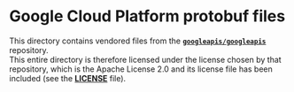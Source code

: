 Google Cloud Platform protobuf files
====================================

This directory contains vendored files from the [**`googleapis/googleapis`**](https://github.com/googleapis/googleapis) repository.  
This entire directory is therefore licensed under the license chosen by that repository, which is the Apache License 2.0 and its license file has been included (see the [**LICENSE**](https://github.com/google-apis-rs/google-cloud-rs/blob/master/google-cloud/protos/LICENSE) file).  
